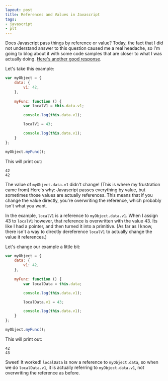 ```yaml
---
layout: post
title: References and Values in Javascript
tags:
- javascript
- plt
---
```


Does Javascript pass things by reference or value? Today, the fact that I did not understand answer to this question caused me a real headache, so I'm going to blog about it with some code samples that are closer to what I was actually doing. [Here's another good response][1]. 

<!--more-->

Let's take this example:

```javascript
var myObject = {
    data: {
        v1: 42,
    },
    
    myFunc: function () {
        var localV1 = this.data.v1;

        console.log(this.data.v1);

        localV1 = 43;

        console.log(this.data.v1);
    }
};

myObject.myFunc();
```

This will print out:

```
42
42
```

The value of `myObject.data.v1` didn't change! (This is where my frustration came from) Here's why: Javascript passes everything by value, but sometimes those values are actually references. This means that if you change the value directly, you're overwriting the reference, which probably isn't what you want.

In the example, `localV1` is a reference to `myObject.data.v1`. When I assign 43 to `localV1` however, that reference is overwritten with the value 43. Its like I had a pointer, and then turned it into a primitive. (As far as I know, there isn't a way to directly dereference `localV1` to actually change the value it references.)

Let's change our example a little bit:

```javascript
var myObject = {
    data: {
        v1: 42,
    },
    
    myFunc: function () {
        var localData = this.data;

        console.log(this.data.v1);

        localData.v1 = 43;

        console.log(this.data.v1);
    }
};

myObject.myFunc();
```

This will print out:

```
42
43
```

Sweet! It worked! `localData` is now a reference to `myObject.data`, so when we do `localData.v1`, it is actually referring to `myObject.data.v1`, not overwriting the reference as before.  

[1]: http://stackoverflow.com/questions/518000/is-javascript-a-pass-by-reference-or-pass-by-value-language